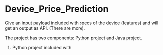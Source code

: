# Device_Price_Prediction
Give an input payload included with specs of the device (features) and will get an output as API. (There are more).

The project has two components: Python project and Java project.

1) Python project included with 
